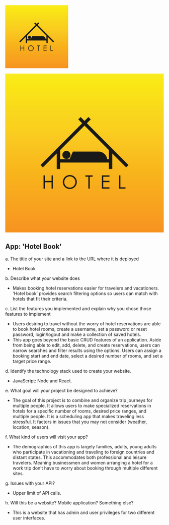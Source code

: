 <img src="hotel-logo.jpeg" width="200">

![](hotel-logo.jpeg)

## App: 'Hotel Book'

a. The title of your site and a link to the URL where it is deployed 
- Hotel Book
  
b. Describe what your website does 
- Makes booking hotel reservations easier for travelers and vacationers. ‘Hotel book’ provides search filtering options so users can match with hotels that fit their criteria.
  
c. List the features you implemented and explain why you chose those features to implement 
- Users desiring to travel without the worry of hotel reservations are able to book hotel rooms, create a username, set a password or reset password, login/logout and make a collection of saved hotels. 
- This app goes beyond the basic CRUD features of an application. Aside from being able to edit, add, delete, and create reservations, users can narrow searches and filter results using the options. Users can assign a booking start and end date, select a desired number of rooms, and set a target price range.
  
d. Identify the technology stack used to create your website. 
- JavaScript: Node and React.
  
e. What goal will your project be designed to achieve?
- The goal of this project is to combine and organize trip journeys for multiple people. It allows users to make specialized reservations in hotels for a specific number of rooms, desired price ranges, and multiple people. It is a scheduling app that makes traveling less stressful. It factors in issues that you may not consider (weather, location, season).
  
f. What kind of users will visit your app?
- The demographics of this app is largely families, adults, young adults who participate in vacationing and traveling to foreign countries and distant states. This accommodates both professional and leisure travelers. Meaning businessmen and women arranging a hotel for a work trip don’t have to worry about booking through multiple different sites.
  
g. Issues with your API?
- Upper limit of API calls.
  
h. Will this be a website? Mobile application? Something else?
- This is a website that has admin and user privileges for two different user interfaces.
